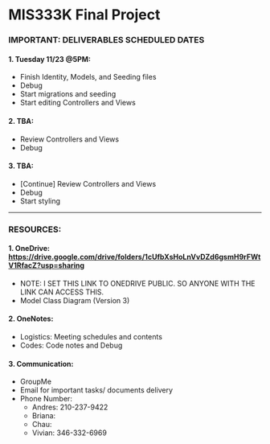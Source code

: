 # MIS333K Final Project 

### IMPORTANT: DELIVERABLES SCHEDULED DATES
#### 1. Tuesday 11/23 @5PM: 
- Finish Identity, Models, and Seeding files
- Debug 
- Start migrations and seeding
- Start editing Controllers and Views 
#### 2. TBA: 
- Review Controllers and Views 
- Debug 
#### 3. TBA: 
- [Continue] Review Controllers and Views 
- Debug
- Start styling 

__________________________________________________________________

### RESOURCES: 
#### 1. OneDrive: https://drive.google.com/drive/folders/1cUfbXsHoLnVvDZd6gsmH9rFWtV1RfacZ?usp=sharing 
- NOTE: I SET THIS LINK TO ONEDRIVE PUBLIC. SO ANYONE WITH THE LINK CAN ACCESS THIS. 
- Model Class Diagram (Version 3) 
#### 2. OneNotes: 
- Logistics: Meeting schedules and contents 
- Codes: Code notes and Debug 
#### 3. Communication: 
- GroupMe
- Email for important tasks/ documents delivery 
- Phone Number: 
  - Andres: 210-237-9422
  - Briana:   
  - Chau:   
  - Vivian: 346-332-6969   
